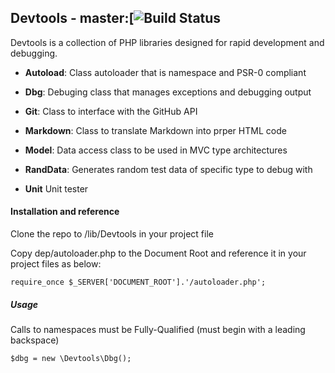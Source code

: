 ## Devtools - master:[![Build Status](https://travis-ci.org/seagoj/devtool://www.codeship.io/projects/e802aba0-bc45-0131-50bf-127f5dbe26ea/status,tn)
Devtools is a collection of PHP libraries designed for rapid development and debugging.

* **Autoload**:
Class autoloader that is namespace and PSR-0 compliant

* **Dbg**:
Debuging class that manages exceptions and debugging output

* **Git**:
Class to interface with the GitHub API

* **Markdown**:
Class to translate Markdown into prper HTML code

* **Model**:
Data access class to be used in MVC type architectures

* **RandData**:
Generates random test data of specific type to debug with

* **Unit**
Unit tester

#### Installation and reference
Clone the repo to /lib/Devtools in your project file

Copy dep/autoloader.php to the Document Root and reference it in your project files as below:

    require_once $_SERVER['DOCUMENT_ROOT'].'/autoloader.php';

##### Usage
Calls to namespaces must be Fully-Qualified (must begin with a leading backspace)

    $dbg = new \Devtools\Dbg();

